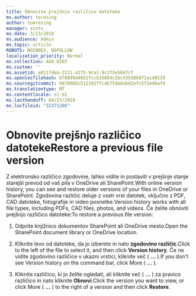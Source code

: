 ```yaml
---
title: Obnovite prejšnjo različico datoteke
ms.author: toresing
author: tomresing
manager: scotv
ms.date: 3/23/2018
ms.audience: Admin
ms.topic: article
ROBOTS: NOINDEX, NOFOLLOW
localization_priority: Normal
ms.collection: Adm_O365
ms.custom: ''
ms.assetid: a8117dea-2111-4275-9ca1-9c1f3e5667cf
ms.openlocfilehash: b78899d4652fccb16054c2bc535d8b871acd0139
ms.sourcegitcommit: 9d78905c512192ffc4675468abd2efc5f2e4baf4
ms.translationtype: MT
ms.contentlocale: sl-SI
ms.lasthandoff: 04/23/2019
ms.locfileid: "32371206"
---
```

# <a name="restore-a-previous-file-version"></a><span data-ttu-id="9b594-102">Obnovite prejšnjo različico datoteke</span><span class="sxs-lookup"><span data-stu-id="9b594-102">Restore a previous file version</span></span>

<span data-ttu-id="9b594-103">Z elektronsko različico zgodovine, lahko vidite in postaviti v prejšnje stanje starejši prevod od vaš pila v OneDrive ali SharePoint.</span><span class="sxs-lookup"><span data-stu-id="9b594-103">With online version history, you can see and restore older versions of your files in OneDrive or SharePoint.</span></span> <span data-ttu-id="9b594-104">Zgodovina različic deluje z vseh vrst datotek, vključno z PDF, CAD datoteke, fotografije in video posnetke.</span><span class="sxs-lookup"><span data-stu-id="9b594-104">Version history works with all file types, including PDFs, CAD files, photos, and videos.</span></span> <span data-ttu-id="9b594-105">Če želite obnoviti prejšnjo različico datoteke:</span><span class="sxs-lookup"><span data-stu-id="9b594-105">To restore a previous file version:</span></span>
  
1. <span data-ttu-id="9b594-106">Odprite knjižnico dokumentov SharePoint ali OneDrive mesto.</span><span class="sxs-lookup"><span data-stu-id="9b594-106">Open the SharePoint document library or OneDrive location.</span></span>
    
2. <span data-ttu-id="9b594-107">Kliknite levo od datoteke, da jo izberete in nato **zgodovino različic**.</span><span class="sxs-lookup"><span data-stu-id="9b594-107">Click to the left of the file to select it, and then click **Version history**.</span></span> <span data-ttu-id="9b594-108">Če ne vidite zgodovino različice v ukazni vrstici, kliknite več ( **...** ).</span><span class="sxs-lookup"><span data-stu-id="9b594-108">If you don't see Version history on the command bar, click More ( **...** ).</span></span> 
    
3. <span data-ttu-id="9b594-109">Kliknite različico, ki jo želite ogledati, ali kliknite več ( **...** ) za pravico različico in nato kliknite **Obnovi**.</span><span class="sxs-lookup"><span data-stu-id="9b594-109">Click the version you want to view, or click More ( **...** ) to the right of a version and then click **Restore**.</span></span>
    

